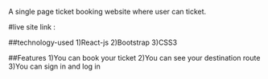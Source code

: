 A single page ticket booking website where user can ticket.

#live site link :

##technology-used 1)React-js 2)Bootstrap 3)CSS3

##Features 1)You can book your ticket 2)You can see your destination route 3)You can sign in and log in